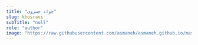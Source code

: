 ```yaml
--- 
title: "جواد خسروی" 
slug: khosravi 
subTitle: "null" 
role: "author" 
image: "https://raw.githubusercontent.com/asmaneh/asmaneh.github.io/master/assets/img/authors/khosravi.jfif" 
--- 
```

